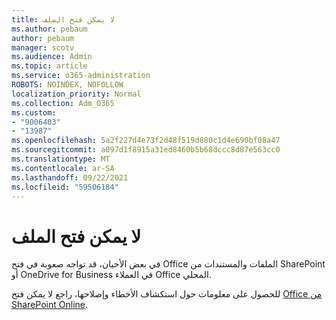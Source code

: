 ```yaml
---
title: لا يمكن فتح الملف
ms.author: pebaum
author: pebaum
manager: scotv
ms.audience: Admin
ms.topic: article
ms.service: o365-administration
ROBOTS: NOINDEX, NOFOLLOW
localization_priority: Normal
ms.collection: Adm_O365
ms.custom:
- "9006403"
- "13987"
ms.openlocfilehash: 5a2f227d4e73f2d48f519d880c1d4e690bf08a47
ms.sourcegitcommit: a097d1f8915a31ed8460b5b68dccc8d87e563cc0
ms.translationtype: MT
ms.contentlocale: ar-SA
ms.lasthandoff: 09/22/2021
ms.locfileid: "59506184"
---
```

# <a name="cant-open-file"></a>لا يمكن فتح الملف

في بعض الأحيان، قد تواجه صعوبة في فتح Office الملفات والمستندات من SharePoint أو OneDrive for Business في العملاء Office المحلي. 

للحصول على معلومات حول استكشاف الأخطاء وإصلاحها، راجع لا يمكن فتح [Office من SharePoint Online](https://docs.microsoft.com/sharepoint/troubleshoot/administration/cant-open-office-files).